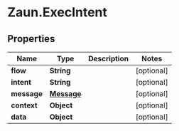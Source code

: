 # Zaun.ExecIntent

## Properties
Name | Type | Description | Notes
------------ | ------------- | ------------- | -------------
**flow** | **String** |  | [optional] 
**intent** | **String** |  | [optional] 
**message** | [**Message**](Message.md) |  | [optional] 
**context** | **Object** |  | [optional] 
**data** | **Object** |  | [optional] 


